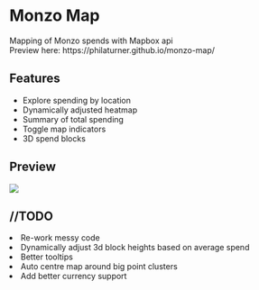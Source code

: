 <h1>Monzo Map</h1>
<p>Mapping of Monzo spends with Mapbox api<br>Preview here: https://philaturner.github.io/monzo-map/</p>
<h2>Features</h2>
  <ul><li>Explore spending by location</li>
  <li>Dynamically adjusted heatmap</li>
  <li>Summary of total spending</li>
  <li>Toggle map indicators</li>
  <li>3D spend blocks</li></ul>
<h2>Preview</h2>
<p><img src="https://preview.ibb.co/m3zfGa/Screen_Shot_2017_08_09_at_22_27_42.png" /></p>
<h2>//TODO</h2
<ul><li>Re-work messy code</li>
<li>Dynamically adjust 3d block heights based on average spend</li>
<li>Better tooltips</li>
<li>Auto centre map around big point clusters</li>
<li>Add better currency support</li></ul>
